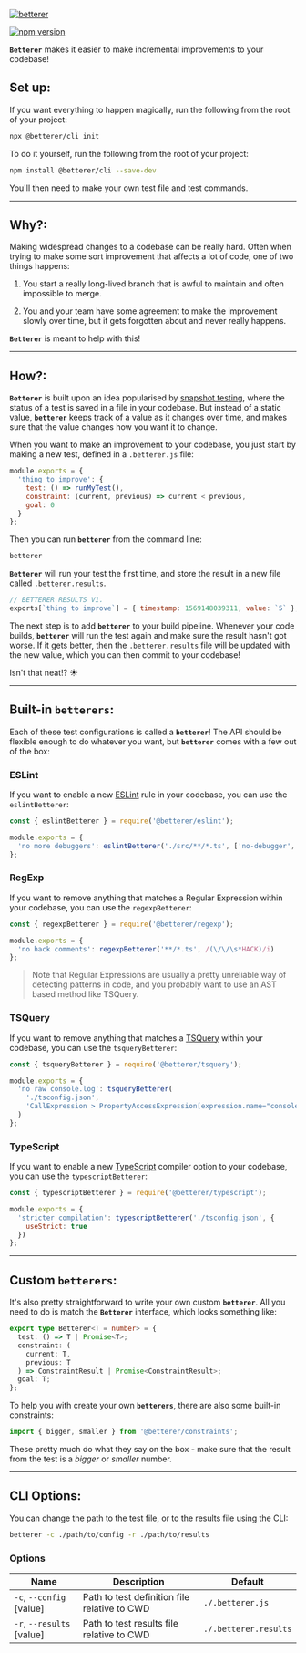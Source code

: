 [![betterer](https://github.com/phenomnomnominal/betterer/blob/master/docs/logo.png)](https://phenomnomnominal.github.io/betterer/)

[![npm version](https://img.shields.io/npm/v/@betterer/cli.svg)](https://www.npmjs.com/package/@betterer/cli)

**`Betterer`** makes it easier to make incremental improvements to your codebase!

## Set up:

If you want everything to happen magically, run the following from the root of your project:

```bash
npx @betterer/cli init
```

To do it yourself, run the following from the root of your project:

```bash
npm install @betterer/cli --save-dev
```

You'll then need to make your own test file and test commands.

---

## Why?:

Making widespread changes to a codebase can be really hard. Often when trying to make some sort improvement that affects a lot of code, one of two things happens:

1. You start a really long-lived branch that is awful to maintain and often impossible to merge.

2. You and your team have some agreement to make the improvement slowly over time, but it gets forgotten about and never really happens.

**`Betterer`** is meant to help with this!

---

## How?:

**`Betterer`** is built upon an idea popularised by [snapshot testing](https://jestjs.io/docs/en/snapshot-testing), where the status of a test is saved in a file in your codebase. But instead of a static value, **`betterer`** keeps track of a value as it changes over time, and makes sure that the value changes how you want it to change.

When you want to make an improvement to your codebase, you just start by making a new test, defined in a `.betterer.js` file:

```js
module.exports = {
  'thing to improve': {
    test: () => runMyTest(),
    constraint: (current, previous) => current < previous,
    goal: 0
  }
};
```

Then you can run **`betterer`** from the command line:

```bash
betterer
```

**`Betterer`** will run your test the first time, and store the result in a new file called `.betterer.results`.

```js
// BETTERER RESULTS V1.
exports[`thing to improve`] = { timestamp: 1569148039311, value: `5` };
```

The next step is to add **`betterer`** to your build pipeline. Whenever your code builds, **`betterer`** will run the test again and make sure the result hasn't got worse. If it gets better, then the `.betterer.results` file will be updated with the new value, which you can then commit to your codebase!

Isn't that neat!? ☀️

---

## Built-in **`betterers`**:

Each of these test configurations is called a **`betterer`**! The API should be flexible enough to do whatever you want, but **`betterer`** comes with a few out of the box:

### ESLint

If you want to enable a new [ESLint](https://eslint.org/) rule in your codebase, you can use the `eslintBetterer`:

```javascript
const { eslintBetterer } = require('@betterer/eslint');

module.exports = {
  'no more debuggers': eslintBetterer('./src/**/*.ts', ['no-debugger', 'error'])
};
```

### RegExp

If you want to remove anything that matches a Regular Expression within your codebase, you can use the `regexpBetterer`:

```javascript
const { regexpBetterer } = require('@betterer/regexp');

module.exports = {
  'no hack comments': regexpBetterer('**/*.ts', /(\/\/\s*HACK)/i)
};
```

> Note that Regular Expressions are usually a pretty unreliable way of detecting patterns in code, and you probably want to use an AST based method like TSQuery.

### TSQuery

If you want to remove anything that matches a [TSQuery](https://github.com/phenomnomnominal/tsquery) within your codebase, you can use the `tsqueryBetterer`:

```javascript
const { tsqueryBetterer } = require('@betterer/tsquery');

module.exports = {
  'no raw console.log': tsqueryBetterer(
    './tsconfig.json',
    'CallExpression > PropertyAccessExpression[expression.name="console"][name.name="log"]'
  )
};
```

### TypeScript

If you want to enable a new [TypeScript](https://www.typescriptlang.org/) compiler option to your codebase, you can use the `typescriptBetterer`:

```javascript
const { typescriptBetterer } = require('@betterer/typescript');

module.exports = {
  'stricter compilation': typescriptBetterer('./tsconfig.json', {
    useStrict: true
  })
};
```

---

## Custom **`betterers`**:

It's also pretty straightforward to write your own custom **`betterer`**. All you need to do is match the **`Betterer`** interface, which looks something like:

```typescript
export type Betterer<T = number> = {
  test: () => T | Promise<T>;
  constraint: (
    current: T,
    previous: T
  ) => ConstraintResult | Promise<ConstraintResult>;
  goal: T;
};
```

To help you with create your own **`betterers`**, there are also some built-in constraints:

```typescript
import { bigger, smaller } from '@betterer/constraints';
```

These pretty much do what they say on the box - make sure that the result from the test is a _bigger_ or _smaller_ number.

---

## CLI Options:

You can change the path to the test file, or to the results file using the CLI:

```sh
betterer -c ./path/to/config -r ./path/to/results
```

### Options

| Name                      | Description                                  | Default               |
| ------------------------- | -------------------------------------------- | --------------------- |
| `-c`, `--config` [value]  | Path to test definition file relative to CWD | `./.betterer.js`      |
| `-r`, `--results` [value] | Path to test results file relative to CWD    | `./.betterer.results` |
